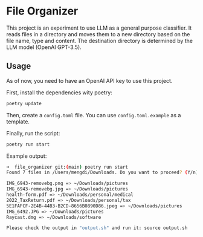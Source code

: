 # File Organizer

This project is an experiment to use LLM as a general purpose classifier. It reads files in a directory and moves them to a new directory based on the file name, type and content. The destination directory is determined by the LLM model (OpenAI GPT-3.5).

## Usage

As of now, you need to have an OpenAI API key to use this project.

First, install the dependencies wity poetry:

```bash
poetry update
```

Then, create a `config.toml` file. You can use `config.toml.example` as a template.

Finally, run the script:

```bash
poetry run start
```

Example output:

```bash
➜  file_organizer git:(main) poetry run start
Found 7 files in /Users/mengdi/Downloads. Do you want to proceed? (Y/n)

IMG_6943-removebg.png => ~/Downloads/pictures
IMG_6943-removebg.jpg => ~/Downloads/pictures
health-form.pdf => ~/Downloads/personal/medical
2022_TaxReturn.pdf => ~/Downloads/personal/tax
5E1FAFCF-2E4B-44B3-B2CD-8656B0890D86.jpeg => ~/Downloads/pictures
IMG_6492.JPG => ~/Downloads/pictures
Raycast.dmg => ~/Downloads/software

Please check the output in "output.sh" and run it: source output.sh
```


